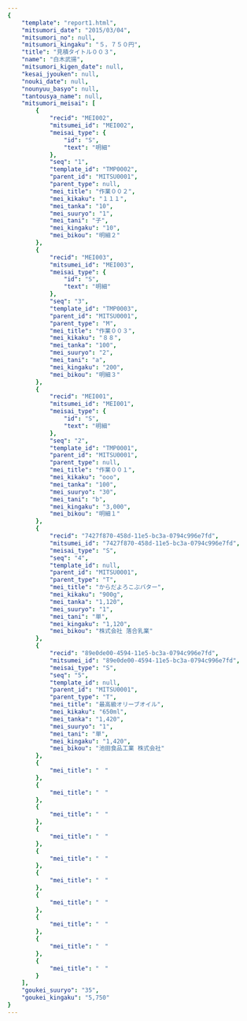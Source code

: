 ```yaml
---
{
    "template": "report1.html",
    "mitsumori_date": "2015/03/04",
    "mitsumori_no": null,
    "mitsumori_kingaku": "５，７５０円",
    "title": "見積タイトル００３",
    "name": "白木武揚",
    "mitsumori_kigen_date": null,
    "kesai_jyouken": null,
    "nouki_date": null,
    "nounyuu_basyo": null,
    "tantousya_name": null,
    "mitsumori_meisai": [
        {
            "recid": "MEI002",
            "mitsumei_id": "MEI002",
            "meisai_type": {
                "id": "S",
                "text": "明細"
            },
            "seq": "1",
            "template_id": "TMP0002",
            "parent_id": "MITSU0001",
            "parent_type": null,
            "mei_title": "作業００２",
            "mei_kikaku": "１１１",
            "mei_tanka": "10",
            "mei_suuryo": "1",
            "mei_tani": "子",
            "mei_kingaku": "10",
            "mei_bikou": "明細２"
        },
        {
            "recid": "MEI003",
            "mitsumei_id": "MEI003",
            "meisai_type": {
                "id": "S",
                "text": "明細"
            },
            "seq": "3",
            "template_id": "TMP0003",
            "parent_id": "MITSU0001",
            "parent_type": "M",
            "mei_title": "作業００３",
            "mei_kikaku": "８８",
            "mei_tanka": "100",
            "mei_suuryo": "2",
            "mei_tani": "a",
            "mei_kingaku": "200",
            "mei_bikou": "明細３"
        },
        {
            "recid": "MEI001",
            "mitsumei_id": "MEI001",
            "meisai_type": {
                "id": "S",
                "text": "明細"
            },
            "seq": "2",
            "template_id": "TMP0001",
            "parent_id": "MITSU0001",
            "parent_type": null,
            "mei_title": "作業００１",
            "mei_kikaku": "ooo",
            "mei_tanka": "100",
            "mei_suuryo": "30",
            "mei_tani": "b",
            "mei_kingaku": "3,000",
            "mei_bikou": "明細１"
        },
        {
            "recid": "7427f870-458d-11e5-bc3a-0794c996e7fd",
            "mitsumei_id": "7427f870-458d-11e5-bc3a-0794c996e7fd",
            "meisai_type": "S",
            "seq": "4",
            "template_id": null,
            "parent_id": "MITSU0001",
            "parent_type": "T",
            "mei_title": "からだよろこぶバター",
            "mei_kikaku": "900g",
            "mei_tanka": "1,120",
            "mei_suuryo": "1",
            "mei_tani": "単",
            "mei_kingaku": "1,120",
            "mei_bikou": "株式会社 落合乳業"
        },
        {
            "recid": "89e0de00-4594-11e5-bc3a-0794c996e7fd",
            "mitsumei_id": "89e0de00-4594-11e5-bc3a-0794c996e7fd",
            "meisai_type": "S",
            "seq": "5",
            "template_id": null,
            "parent_id": "MITSU0001",
            "parent_type": "T",
            "mei_title": "最高級オリーブオイル",
            "mei_kikaku": "650ml",
            "mei_tanka": "1,420",
            "mei_suuryo": "1",
            "mei_tani": "単",
            "mei_kingaku": "1,420",
            "mei_bikou": "池田食品工業 株式会社"
        },
        {
            "mei_title": "　"
        },
        {
            "mei_title": "　"
        },
        {
            "mei_title": "　"
        },
        {
            "mei_title": "　"
        },
        {
            "mei_title": "　"
        },
        {
            "mei_title": "　"
        },
        {
            "mei_title": "　"
        },
        {
            "mei_title": "　"
        },
        {
            "mei_title": "　"
        },
        {
            "mei_title": "　"
        }
    ],
    "goukei_suuryo": "35",
    "goukei_kingaku": "5,750"
}
---
```

